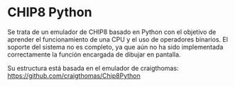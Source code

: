 # CHIP8 Python

Se trata de un emulador de CHIP8 basado en Python con el objetivo de aprender el funcionamiento de una CPU y el uso de operadores binarios.
El soporte del sistema no es completo, ya que aún no ha sido implementada correctamente la función encargada de dibujar en pantalla.

Su estructura está basada en el emulador de craigthomas: https://github.com/craigthomas/Chip8Python
